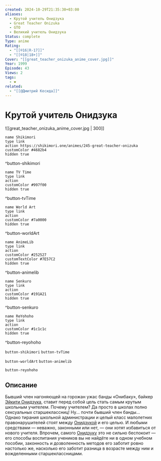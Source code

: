 ```yaml
---
created: 2024-10-29T21:35:30+03:00
aliases:
  - Крутой учитель Онидзука
  - Great Teacher Onizuka
  - GTO
  - Великий учитель Онидзука
Status: complete
Type: anime
Rating:
  - "[[®️16|R-17]]"
  - "[[®️18|18+]]"
Cover: "[[great_teacher_onizuka_anime_cover.jpg]]"
Year: 1999
Episode: 43
Views: 2
tags:
  - ❤
related:
  - "[[@Дмитрий Кесида]]"
---
```


# Крутой учитель Онидзука

![[great_teacher_onizuka_anime_cover.jpg | 300]]

```button
name Shikimori
type link
action https://shikimori.one/animes/245-great-teacher-onizuka
customColor #4682b4
hidden true
```
^button-shikimori

```button
name TV Time
type link
action 
customColor #997f00
hidden true
```
^button-tvTime

```button
name World Art
type link
action 
customColor #7a0000
hidden true
```
^button-worldArt

```button
name AnimeLib
type link
action 
customColor #252527
customTextColor #7E57C2
hidden true
```
^button-animelib

```button
name Senkuro
type link
action 
customColor #191A21
hidden true
```
^button-senkuro

```button
name ReYohoho
type link
action 
customColor #1c1c1c
hidden true
```
^button-reyohoho



`button-shikimori` `button-tvTime`

`button-worldArt` `button-animelib`

`button-reyohoho`

## Описание

Бывший член нагоняющей на горожан ужас банды «Онибаку», байкер [Эйкити Онидзука](https://shikimori.one/characters/434-eikichi-onizuka), ставит перед собой цель стать самым крутым школьным учителем. Почему учителем? Да просто в школах полно сексуальных старшеклассниц! Ну... почти бывший член банды...  
Однако тирания школьной администрации и целый класс малолетних правонарушителей стоят между [Онидзукой](https://shikimori.one/characters/434-eikichi-onizuka) и его целью. И любыми средствами — неважно, законными или нет, — они хотят избавиться от нового учителя. Впрочем, самого [Онидзуку](https://shikimori.one/characters/434-eikichi-onizuka) это не сильно беспокоит — его способы воспитания учеников вы не найдёте ни в одном учебном пособии, законность и дозволенность методов его заботит ровно настолько же, насколько его заботит разница в возрасте между ним и вожделенными старшеклассницами.
